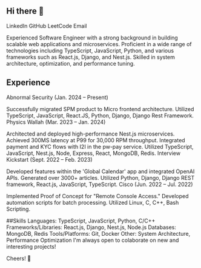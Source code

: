 ## Hi there 👋

<!--
**subrat-shukla/subrat-shukla** is a ✨ _special_ ✨ repository because its `README.md` (this file) appears on your GitHub profile.

Here are some ideas to get you started:

- 🔭 I’m currently working on ...
- 🌱 I’m currently learning ...
- 👯 I’m looking to collaborate on ...
- 🤔 I’m looking for help with ...
- 💬 Ask me about ...
- 📫 How to reach me: ...
- 😄 Pronouns: ...
- ⚡ Fun fact: ...
-->
LinkedIn GitHub LeetCode Email

Experienced Software Engineer with a strong background in building scalable web applications and microservices. Proficient in a wide range of technologies including TypeScript, JavaScript, Python, and various frameworks such as React.js, Django, and Nest.js. Skilled in system architecture, optimization, and performance tuning.


## Experience
Abnormal Security (Jan. 2024 – Present)

Successfully migrated SPM product to Micro frontend architecture.
Utilized TypeScript, JavaScript, React.JS, Python, Django, Django Rest Framework.
Physics Wallah (Mar. 2023 – Jan. 2024)

Architected and deployed high-performance Nest.js microservices.
Achieved 300MS latency at P99 for 30,000 RPM throughput.
Integrated payment and KYC flows with I2I in the pw-pay service.
Utilized TypeScript, JavaScript, Nest.js, Node, Express, React, MongoDB, Redis.
Interview Kickstart (Sept. 2022 – Feb. 2023)

Developed features within the 'Global Calendar' app and integrated OpenAI APIs.
Generated over 3000+ articles.
Utilized Python, Django, Django REST framework, React.js, JavaScript, TypeScript.
Cisco (Jun. 2022 – Jul. 2022)

Implemented Proof of Concept for "Remote Console Access."
Developed automation scripts for batch processing.
Utilized Linux, C, C++, Bash Scripting.

##Skills
Languages: TypeScript, JavaScript, Python, C/C++
Frameworks/Libraries: React.js, Django, Nest.js, Node.js
Databases: MongoDB, Redis
Tools/Platforms: Git, Docker
Other: System Architecture, Performance Optimization
I'm always open to colaborate on new and interesting projects!

Cheers! 🥂
